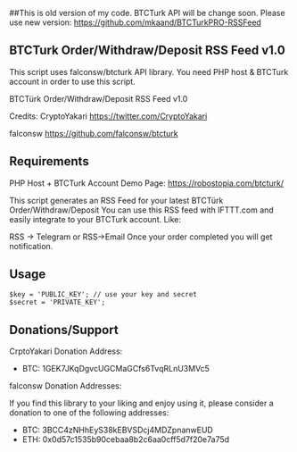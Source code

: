 ##This is old version of my code. BTCTurk API will be change soon. Please use new version:
https://github.com/mkaand/BTCTurkPRO-RSSFeed

## BTCTurk Order/Withdraw/Deposit RSS Feed v1.0

This script uses falconsw/btcturk API library. You need PHP host & BTCTurk account in order to use this script.

BTCTürk Order/Withdraw/Deposit RSS Feed v1.0

Credits: 
CryptoYakari https://twitter.com/CryptoYakari

falconsw https://github.com/falconsw/btcturk

Requirements
-------------
PHP Host + BTCTurk Account
Demo Page: https://robostopia.com/btcturk/

This script generates an RSS Feed for your latest BTCTürk Order/Withdraw/Deposit
You can use this RSS feed with IFTTT.com and easily integrate to your BTCTurk account. Like:

RSS -> Telegram or RSS->Email
Once your order completed you will get notification.

Usage 
-------------

	$key = 'PUBLIC_KEY'; // use your key and secret
	$secret = 'PRIVATE_KEY';

Donations/Support
-----
CrptoYakari Donation Address: 
* BTC: 1GEK7JKqDgvcUGCMaGCfs6TvqRLnU3MVc5

falconsw Donation Addresses:

If you find this library to your liking and enjoy using it, please consider a donation to one of the following addresses:
* BTC: 3BCC4zNHhEyS38kEBVSDcj4MDZpnanwEUD
* ETH: 0x0d57c1535b90cebaa8b2c6aa0cff5d7f20e7a75d
